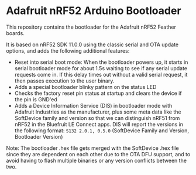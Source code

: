 # Adafruit nRF52 Arduino Bootloader

This repository contains the bootloader for the Adafruit nRF52 Feather boards.

It is based on nRF52 SDK 11.0.0 using the classic serial and OTA update options, and adds the following additional features:

- Reset into serial boot mode: When the bootloader powers up, it starts in serial bootloader mode for about 1.5s waiting to see if any serial update requests come in. If this delay times out without a valid serial request, it then passes execution to the user binary.
- Adds a special bootloader blinky pattern on the status LED
- Checks the factory reset pin status at startup and clears the device if the pin is GND'ed
- Adds a Device Information Service (DIS) in bootloader mode with Adafruit Industries as the manufacturer, plus some meta data like the SoftDevice family and version so that we can distinguish nRF51 from nRF52 in the Bluefruit LE Connect apps. DIS will report the versions in the following format: `S132 2.0.1, 0.5.0` (SoftDevice Family and Version, Bootloader Version)

Note: The bootloader .hex file gets merged with the SoftDevice .hex file since they are dependent on each other due to the OTA DFU support, and to avoid having to flash multiple binaries or any version conflicts between the two.
